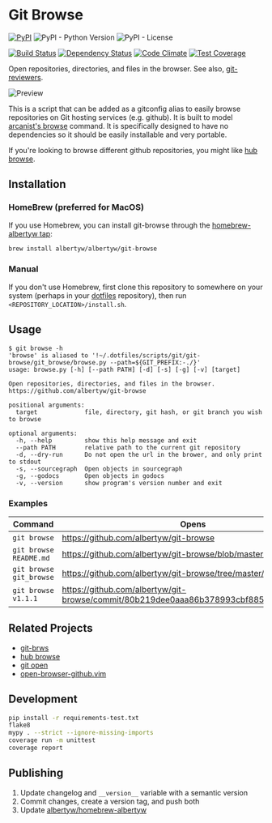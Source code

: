 Git Browse
==========

[![PyPI](https://img.shields.io/pypi/v/git-browse)](https://pypi.org/project/git-browse/)
![PyPI - Python Version](https://img.shields.io/pypi/pyversions/git-browse)
![PyPI - License](https://img.shields.io/pypi/l/git-browse)

[![Build Status](https://drone.albertyw.com/api/badges/albertyw/git-browse/status.svg)](https://drone.albertyw.com/albertyw/git-browse)
[![Dependency Status](https://pyup.io/repos/github/albertyw/git-browse/shield.svg)](https://pyup.io/repos/github/albertyw/git-browse/)
[![Code Climate](https://codeclimate.com/github/albertyw/git-browse/badges/gpa.svg)](https://codeclimate.com/github/albertyw/git-browse)
[![Test Coverage](https://codeclimate.com/github/albertyw/git-browse/badges/coverage.svg)](https://codeclimate.com/github/albertyw/git-browse/coverage)


Open repositories, directories, and files in the browser. See also,
[git-reviewers](https://github.com/albertyw/git-reviewer).

![Preview](https://user-images.githubusercontent.com/3151040/28054498-e7cb0746-65c9-11e7-882e-dbf612f5b075.gif)

This is a script that can be added as a gitconfig alias to easily browse
repositories on Git hosting services (e.g. github). It is built to model
[arcanist's browse](https://github.com/phacility/arcanist/blob/master/src/workflow/ArcanistBrowseWorkflow.php)
command. It is specifically designed to have no
dependencies so it should be easily installable and very portable.

If you're looking to browse different github repositories, you might
like [hub browse](https://github.com/github/hub/blob/master/commands/browse.go).

Installation
------------

### HomeBrew (preferred for MacOS)

If you use Homebrew, you can install git-browse through the
[homebrew-albertyw tap](https://github.com/albertyw/homebrew-albertyw>):

```bash
brew install albertyw/albertyw/git-browse
```

### Manual

If you don't use Homebrew, first clone this repository to somewhere on
your system (perhaps in your [dotfiles](https://github.com/albertyw/dotfiles) repository), then run
`<REPOSITORY_LOCATION>/install.sh`.

Usage
-----

```
$ git browse -h
'browse' is aliased to '!~/.dotfiles/scripts/git/git-browse/git_browse/browse.py --path=${GIT_PREFIX:-./}'
usage: browse.py [-h] [--path PATH] [-d] [-s] [-g] [-v] [target]

Open repositories, directories, and files in the browser. https://github.com/albertyw/git-browse

positional arguments:
  target             file, directory, git hash, or git branch you wish to browse

optional arguments:
  -h, --help         show this help message and exit
  --path PATH        relative path to the current git repository
  -d, --dry-run      Do not open the url in the brower, and only print to stdout
  -s, --sourcegraph  Open objects in sourcegraph
  -g, --godocs       Open objects in godocs
  -v, --version      show program's version number and exit
```

### Examples

| Command                 | Opens                                                                                    |
|-------------------------|------------------------------------------------------------------------------------------|
| `git browse`            | <https://github.com/albertyw/git-browse>                                                 |
| `git browse README.md`  | <https://github.com/albertyw/git-browse/blob/master/README.md>                           |
| `git browse git_browse` | <https://github.com/albertyw/git-browse/tree/master/git_browse/>                         |
| `git browse v1.1.1`     | <https://github.com/albertyw/git-browse/commit/80b219dee0aaa86b378993cbf88511126b813c5f> |

Related Projects
----------------

- [git-brws](https://github.com/rhysd/git-brws)
- [hub browse](https://hub.github.com/)
- [git open](https://github.com/paulirish/git-open)
- [open-browser-github.vim](https://github.com/tyru/open-browser-github.vim)

Development
-----------

```bash
pip install -r requirements-test.txt
flake8
mypy . --strict --ignore-missing-imports
coverage run -m unittest
coverage report
```

Publishing
----------

1.  Update changelog and `__version__` variable with a semantic version
2.  Commit changes, create a version tag, and push both
3.  Update [albertyw/homebrew-albertyw](https://github.com/albertyw/homebrew-albertyw)
